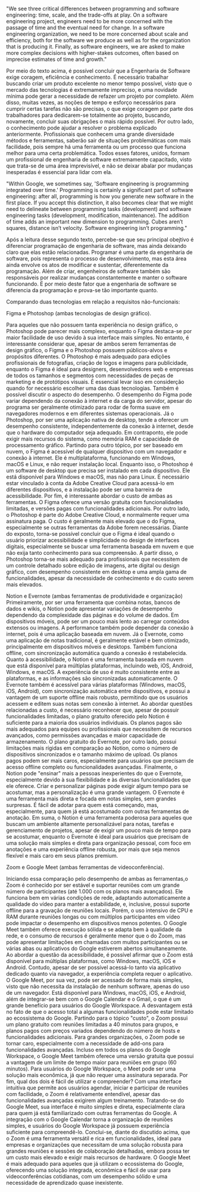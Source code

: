 "We see three critical differences between programming and software engineering: time, scale, and the trade-offs at play. On a software engineering project, engineers need to be more concerned with the passage of time and the eventual need for change. In a software engineering organization, we need to be more concerned about scale and efficiency, both for the software we produce as well as for the organization that is producing it. Finally, as software engineers, we are asked to make more complex decisions with higher-stakes outcomes, often based on imprecise estimates of time and growth."

Por meio do texto acima, é possível concluir que a Engenharia de Software exige coragem, eficiência e conhecimento. É necessário trabalhar buscando criar um produto excelente no menor tempo possível, visto que o mercado das tecnologias é extremamente impreciso, e uma novidade mínima pode gerar a necessidade de refazer um projeto por completo. Além disso, muitas vezes, as noções de tempo e esforço necessários para cumprir certas tarefas não são precisas, o que exige coragem por parte dos trabalhadores para dedicarem-se totalmente ao projeto, buscando, novamente, concluir suas obrigações o mais rápido possível. Por outro lado, o conhecimento pode ajudar a resolver o problema explicado anteriormente. Profissionais que conhecem uma grande diversidade métodos e ferramentas, saberão sair de situações problemáticas com mais facilidade, pois sempre há uma ferramenta ou um processo que funciona melhor para uma certa problemática. Todos esses fatores, unidos, formam um profissional de engenharia de software extremamente capacitado, visto que trata-se de uma área imprevisível, e não se deixar abalar por mudanças inesperadas é essencial para lidar com ela. 

"Within Google, we sometimes say, 'Software engineering is programming integrated over time.' Programming is certainly a significant part of software engineering: after all, programming is how you generate new software in the first place. If you accept this distinction, it also becomes clear that we might need to delineate between programming tasks (development) and software engineering tasks (development, modification, maintenance). The addition of time adds an important new dimension to programming. Cubes aren’t squares, distance isn’t velocity. Software engineering isn’t programming."

Após a leitura desse segundo texto, percebe-se que seu principal obejtivo é diferenciar programação de engenharia de software, mas ainda deixando claro que elas estão relacionadas. Programar é uma parte da engenharia de software, pois representa o processo de desenvolvimento, mas esta área ainda envolve os atos de modificar e sustentar, diferentemente da programação. Além de criar, engenheiros de software também são responsáveis por realizar mudanças constantemente e manter o software funcionando. É por meio deste fator que a engenharia de software se diferencia da programação e prova-se tão importante quanto.

Comparando duas tecnologias em relação a requisitos não-funcionais:

Figma e Photoshop (ambas tecnologias de design gráfico).

Para aqueles que não possuem tanta experiência no design gráfico, o Photoshop pode parecer mais complexo, enquanto o Figma destaca-se por maior facilidade de uso devido à sua interface mais simples. No entanto, é interessante considerar que, apesar de ambos serem ferramentas de design gráfico, o Figma e o Photoshop possuem públicos-alvos e propósitos diferentes. O Photoshop é mais adequado para edições profissionais de fotografias, criação de logos e imagens para publicidade, enquanto o Figma é ideal para designers, desenvolvedores web e empresas de todos os tamanhos e segmentos com necessidades de peças de marketing e de protótipos visuais. É essencial levar isso em considerção quando for necessário escolher uma das duas tecnologias. Também é possível discutir o aspecto do desempenho. O desempenho do Figma pode variar dependendo da conexão à internet e da carga do servidor, apesar do programa ser geralmente otimizado para rodar de forma suave em navegadores modernos e em diferentes sistemas operacionais. Já o Photoshop, por ser uma aplicação nativa de desktop, tende a oferecer um desempenho consistente, independentemente da conexão à internet, desde que o hardware do computador seja adequado. Em contraponto, ele pode exigir mais recursos do sistema, como memória RAM e capacidade de processamento gráfico. Partindo para outro tópico, por ser baseado em nuvem, o Figma é acessível de qualquer dispositivo com um navegador e conexão à internet. Ele é multiplataforma, funcionando em Windows, macOS e Linux, e não requer instalação local. Enquanto isso, o Photoshop é um software de desktop que precisa ser instalado em cada dispositivo. Ele está disponível para Windows e macOS, mas não para Linux. É necessário estar vinculado à conta da Adobe Creative Cloud para acessá-lo em diferentes dispositivos, e a instalação pode ser uma barreira de acessibilidade. Por fim, é interessante abordar o custo de ambas as ferramentas. O Figma oferece uma versão gratuita com funcionalidades limitadas, e versões pagas com funcionalidades adicionais. Por outro lado, o Photoshop é parte do Adobe Creative Cloud, e normalmente requer uma assinatura paga. O custo é geralmente mais elevado que o do Figma, especialmente se outras ferramentas da Adobe forem necessárias. Diante do exposto, torna-se possível concluir que o Figma é ideal quando o usuário priorizar acessibilidade e simplicidade no design de interfaces digitais, especialmente se buscar uma ferramenta baseada em nuvem e que não exija tanto conhecimento para sua compreensão. A partir disso, o Photoshop torna-se mais adequado para profissionais que necessitem de um controle detalhado sobre edição de imagens, arte digital ou design gráfico, com desempenho consistente em desktop e uma ampla gama de funcionalidades, apesar da necessidade de conhecimento e do custo serem mais elevados.

Notion e Evernote (ambas ferramentas de produtividade e organização)
Primeiramente, por ser uma ferramenta que combina notas, bancos de dados e wikis, o Notion pode apresentar variações de desempenho dependendo da complexidade das páginas e do volume de dados. Em dispositivos móveis, pode ser um pouco mais lento ao carregar conteúdos extensos ou imagens. A performance também pode depender da conexão à internet, pois é uma aplicação baseada em nuvem. Já o Evernote, como uma aplicação de notas tradicional, é geralmente estável e bem otimizado, principalmente em dispositivos móveis e desktops. Também funciona offline, com sincronização automática quando a conexão é restabelecida. Quanto à acessibilidade, o Notion é uma ferramenta baseada em nuvem que está disponível para múltiplas plataformas, incluindo web, iOS, Android, Windows, e macOS. A experiência de uso é muito consistente entre as plataformas, e as informações são sincronizadas automaticamente. O Evernote também é acessível para várias plataformas (Windows, macOS, iOS, Android), com sincronização automática entre dispositivos, e possui a vantagem de um suporte offline mais robusto, permitindo que os usuários acessem e editem suas notas sem conexão à internet. Ao abordar questões relacionadas a custo, é necessário reconhecer que, apesar de possuir funcionalidades limitadas, o plano gratuito oferecido pelo Notion é suficiente para a maioria dos usuários individuais. Os planos pagos são mais adequados para equipes ou profissionais que necessitem de recursos avançados, como permissões avançadas e maior capacidade de armazenamento. O plano gratuito do Evernote, por outro lado, possui limitações mais rígidas em comparação ao Notion, como o número de dispositivos sincronizados e o tamanho máximo de upload. Os planos pagos podem ser mais caros, especialmente para usuários que precisam de acesso offline completo ou funcionalidades avançadas. Finalmente, o Notion pode "ensinar" mais a pessoas inexperientes do que o Evernote, especialmente devido à sua flexibilidade e às diversas funcionalidades que ele oferece. Criar e personalizar páginas pode exigir algum tempo para se acostumar, mas a personalização é uma grande vantagem. O Evernote é uma ferramenta mais direta e focada em notas simples, sem grandes surpresas. É fácil de adotar para quem está começando, mas, especialmente, para quem já está acostumado com outras ferramentas de anotação. Em suma, o Notion é uma ferramenta poderosa para aqueles que buscam um ambiente altamente personalizável para notas, tarefas e gerenciamento de projetos, apesar de exigir um pouco mais de tempo para se acostumar, enquanto o Evernote é ideal para usuários que precisam de uma solução mais simples e direta para organização pessoal, com foco em anotações e uma experiência offline robusta, por mais que seja menos flexível e mais caro em seus planos premium.

Zoom e Google Meet (ambas ferramentas de videoconferência).

Iniciando essa comparação pelo desempenho de ambas as ferramentas,o Zoom é conhecido por ser estável e suportar reuniões com um grande número de participantes (até 1.000 com os planos mais avançados). Ele funciona bem em várias condições de rede, adaptando automaticamente a qualidade do vídeo para manter a estabilidade, e, inclusive, possui suporte offline para a gravação de reuniões locais. Porém, o uso intensivo de CPU e RAM durante reuniões longas ou com múltiplos participantes em vídeo pode impactar o desempenho em dispositivos menos potentes. O Google Meet também oferece execução sólida e se adapta bem à qualidade da rede, e o consumo de recursos é geralmente menor que o do Zoom, mas pode apresentar limitações em chamadas com muitos participantes ou se várias abas ou aplicativos do Google estiverem abertos simultaneamente. Ao abordar a questão da acessibilidade, é possível afirmar que o Zoom está disponível para múltiplas plataformas, como Windows, macOS, iOS e Android. Contudo, apesar de ser possível acessá-lo tanto via aplicativo dedicado quanto via navegador, a experiência completa requer o aplicativo. O Google Meet, por sua vez, pode ser acessado de forma mais simples, visto que não necessita da instalação de nenhum software, apenas do uso de um navegador. Está disponível para Windows, macOS, iOS, e Android, além de integrar-se bem com o Google Calendar e o Gmail, o que é um grande benefício para usuários do Google Workspace. A desvantagem está no fato de que o acesso total a algumas funcionalidades pode estar limitado ao ecossistema do Google. Partindo para o tópico "custo", o Zoom possui um plano gratuito com reuniões limitadas a 40 minutos para grupos, e planos pagos com preços variados dependendo do número de hosts e funcionalidades adicionais. Para grandes organizações, o Zoom pode se tornar caro, especialmente com a necessidade de add-ons para funcionalidades avançadas. Incluso em todos os planos do Google Workspace, o Google Meet também oferece uma versão gratuita que possui a vantagem de um limite de tempo maior para reuniões em grupo (60 minutos). Para usuários do Google Workspace, o Meet pode ser uma solução mais econômica, já que não requer uma assinatura separada. Por fim, qual dos dois é fácil de utilizar e compreender? Com uma interface intuitiva que permite aos usuários agendar, iniciar e participar de reuniões com facilidade, o Zoom é relativamente entendível, apesar das funcionalidades avançadas exigirem algum treinamento. Tratando-se do Google Meet, sua interface é muito simples e direta, especialmente clara para quem já está familiarizado com outras ferramentas do Google. A integração com o Google Calendar torna a organização de reuniões simples, e usuários do Google Workspace já possuem experiência suficiente para compreendê-lo. Conclui-se, diante do discutido acima, que o Zoom é uma ferramenta versátil e rica em funcionalidades, ideal para empresas e organizações que necessitam de uma solução robusta para grandes reuniões e sessões de colaboração detalhadas, embora possa ter um custo mais elevado e exigir mais recursos de hardware. O Google Meet é mais adequado para aqueles que já utilizam o ecossistema do Google, oferecendo uma solução integrada, econômica e fácil de usar para videoconferências cotidianas, com um desempenho sólido e uma necessidade de aprendizado quase inexistente.
